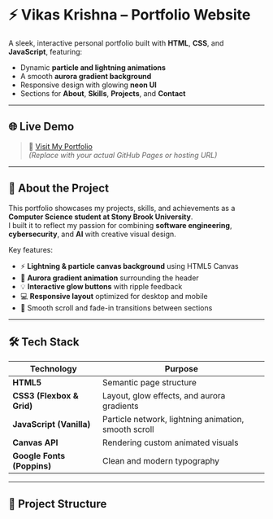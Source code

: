 # ⚡ Vikas Krishna – Portfolio Website

A sleek, interactive personal portfolio built with **HTML**, **CSS**, and **JavaScript**, featuring:
- Dynamic **particle and lightning animations**
- A smooth **aurora gradient background**
- Responsive design with glowing **neon UI**
- Sections for **About**, **Skills**, **Projects**, and **Contact**

---

## 🌐 **Live Demo**
> 🔗 [Visit My Portfolio](https://yourwebsite.com)  
*(Replace with your actual GitHub Pages or hosting URL)*

---

## 🧠 **About the Project**

This portfolio showcases my projects, skills, and achievements as a **Computer Science student at Stony Brook University**.  
I built it to reflect my passion for combining **software engineering**, **cybersecurity**, and **AI** with creative visual design.

Key features:
- ⚡ **Lightning & particle canvas background** using HTML5 Canvas  
- 🌌 **Aurora gradient animation** surrounding the header  
- 💡 **Interactive glow buttons** with ripple feedback  
- 💻 **Responsive layout** optimized for desktop and mobile  
- 🚀 Smooth scroll and fade-in transitions between sections  

---

## 🛠️ **Tech Stack**

| Technology | Purpose |
|-------------|----------|
| **HTML5** | Semantic page structure |
| **CSS3 (Flexbox & Grid)** | Layout, glow effects, and aurora gradients |
| **JavaScript (Vanilla)** | Particle network, lightning animation, smooth scroll |
| **Canvas API** | Rendering custom animated visuals |
| **Google Fonts (Poppins)** | Clean and modern typography |

---

## 🧩 **Project Structure**

